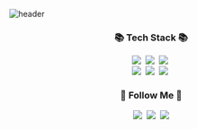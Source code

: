 ![header](https://capsule-render.vercel.app/api?type=slice&color=FFB6C1&height=180&section=header&text=%20I'm%20Sohyun%20Ahn!&fontAlign=50&fontAlignY=70&fontSize=40&fontColor=302f2e)

<h3 align="center">📚 Tech Stack 📚</h3>
<p align="center">
  <img src="https://img.shields.io/badge/Java-007396?style=flat-square&logo=Java&logoColor=white"/></a>&nbsp
  <img src="https://img.shields.io/badge/Python-3766AB?style=flat-square&logo=Python&logoColor=white"/></a>&nbsp 
  <img src="https://img.shields.io/badge/Javascript-ffb13b?style=flat-square&logo=javascript&logoColor=white"/></a>&nbsp 
  <br>
  <img src="https://img.shields.io/badge/Mysql-E6B91E?style=flat-square&logo=MySql&logoColor=white"/></a>&nbsp 
  <img src="https://img.shields.io/badge/Django-092E20?style=flat-square&logo=Django&logoColor=white"/></a>&nbsp 
  <img src="https://img.shields.io/badge/Node.js-339933?style=flat-square&logo=Node.js&logoColor=white"/></a>&nbsp 
</p>

<h3 align="center">🌈 Follow Me 🌈</h3>
<p align="center">
  <a href="https://www.tistory.com/member/blog"><img src="https://img.shields.io/badge/Tech%20Blog-11B48A?style=flat-square&logo=Vimeo&logoColor=white&link=https://sohyunsaurus.tistory.com/"/></a>&nbsp
  <a href="https://www.instagram.com/sohyunsaurus/"><img src="https://img.shields.io/badge/Instagram-E4405F?style=flat-square&logo=Instagram&logoColor=white&link=https://www.instagram.com/sohyunsaurus/"/></a>&nbsp
  <a href="mailto:sohyun_ahn@fitnyc.edu"><img src="https://img.shields.io/badge/Gmail-d14836?style=flat-square&logo=Gmail&logoColor=white&link=sohyun_ahn@fitnyc.edu"/></a>
</p>
